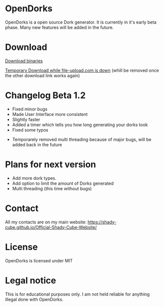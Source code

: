 # OpenDorks
OpenDorks is a open source Dork generator. It is currently in it's early beta phase. Many new features will
be added in the future.

# Download
[Download binaries](https://www.file-upload.com/yvpycrgouify)

[Temporary Download while file-upload.com is down](https://anonfiles.com/F2O6C6E7o3/OpenDorks_Beta1_2_rar) (whill be removed once the other download link works again)

# Changelog Beta 1.2
+ Fixed minor bugs
+ Made User Interface more consistent
+ Slightly faster
+ Added a timer which tells you how long generating your dorks took
+ Fixed some typos
- Temporarely removed multi threading because of major bugs, will be added back in the future

# Plans for next version
+ Add more dork types.
+ Add option to limit the amount of Dorks generated
+ Multi threading (this time without bugs)

# Contact
All my contacts are on my main website: https://shady-cube.github.io/Official-Shady-Cube-Website/

# License

OpenDorks is licensed under MIT

# Legal notice

This is for educational purposes only. I am not held reliable for anything illegal done with OpenDorks.
